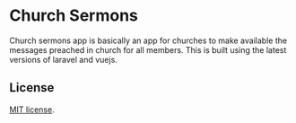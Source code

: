 # Church Sermons

Church sermons app is basically an app for churches to make available the messages preached in church for all members. This is built using the latest versions of laravel and vuejs.


## License
[MIT license](http://opensource.org/licenses/MIT).
